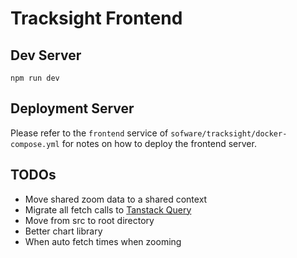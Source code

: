 # Tracksight Frontend

## Dev Server
```
npm run dev
```

## Deployment Server
Please refer to the `frontend` service of `sofware/tracksight/docker-compose.yml` for notes on how to deploy the frontend server.

## TODOs
- Move shared zoom data to a shared context
- Migrate all fetch calls to [Tanstack Query](https://tanstack.com/query/latest)
- Move from src to root directory
- Better chart library
- When auto fetch times when zooming